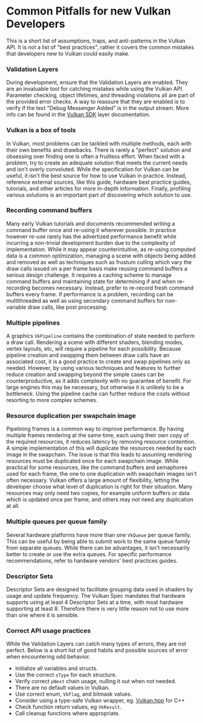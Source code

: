 # Common Pitfalls for new Vulkan Developers

This is a short list of assumptions, traps, and anti-patterns in the Vulkan API. It is not a list of "best practices", rather it covers the common mistakes that developers new to Vulkan could easily make.

### Validation Layers

During development, ensure that the Validation Layers are enabled. They are an invaluable tool for catching mistakes while using the Vulkan API. Parameter checking, object lifetimes, and threading violations all are part of the provided error checks. A way to reassure that they are enabled is to verify if the text "Debug Messenger Added" is in the output stream. More info can be found in the [Vulkan SDK](https://vulkan.lunarg.com/doc/sdk/latest/windows/layer_configuration.html) layer documentation.

### Vulkan is a box of tools

In Vulkan, most problems can be tackled with multiple methods, each with their own benefits and drawbacks. There is rarely a "perfect" solution and obsessing over finding one is often a fruitless effort. When faced with a problem, try to create an adequate solution that meets the current needs and isn't overly convoluted. While the specification for Vulkan can be useful, it isn't the best source for how to use Vulkan in practice. Instead, reference external sources, like this guide, hardware best practice guides, tutorials, and other articles for more in-depth information. Finally, profiling various solutions is an important part of discovering which solution to use.

### Recording command buffers  

Many early Vulkan tutorials and documents recommended writing a command buffer once and re-using it wherever possible. In practice however re-use rarely has the advertized performance benefit while incurring a non-trivial development burden due to the complexity of implementation. While it may appear counterintuitive, as re-using computed data is a common optimization, managing a scene with objects being added and removed as well as techniques such as frustum culling which vary the draw calls issued on a per frame basis make reusing command buffers a serious design challenge. It requires a caching scheme to manage command buffers and maintaining state for determining if and when re-recording becomes necessary. Instead, prefer to re-record fresh command buffers every frame. If performance is a problem, recording can be multithreaded as well as using secondary command buffers for non-variable draw calls, like post processing.

### Multiple pipelines

A graphics `VkPipeline` contains the combination of state needed to perform a draw call. Rendering a scene with different shaders, blending modes, vertex layouts, etc, will require a pipeline for each possibility. Because pipeline creation and swapping them between draw calls have an associated cost, it is a good practice to create and swap pipelines only as needed. However, by using various techniques and features to further reduce creation and swapping beyond the simple cases can be counterproductive, as it adds complexity with no guarantee of benefit. For large engines this may be necessary, but otherwise it is unlikely to be a bottleneck. Using the pipeline cache can further reduce the costs without resorting to more complex schemes.

### Resource duplication per swapchain image

Pipelining frames is a common way to improve performance. By having multiple frames rendering at the same time, each using their own copy of the required resources, it reduces latency by removing resource contention. A simple implementation of this will duplicate the resources needed by each image in the swapchain. The issue is that this leads to assuming rendering resources must be duplicated once for each swapchain image. While practical for some resources, like the command buffers and semaphores used for each frame, the one to one duplication with swapchain images isn't often necessary. Vulkan offers a large amount of flexibility, letting the developer choose what level of duplication is right for their situation. Many resources may only need two copies, for example uniform buffers or data which is updated once per frame, and others may not need any duplication at all.

### Multiple queues per queue family

Several hardware platforms have more than one `VkQueue` per queue family. This can be useful by being able to submit work to the same queue family from separate queues. While there can be advantages, it isn't necessarily better to create or use the extra queues. For specific performance recommendations, refer to hardware vendors' best practices guides.

### Descriptor Sets

Descriptor Sets are designed to facilitate grouping data used in shaders by usage and update frequency. The Vulkan Spec mandates that hardware supports using at least 4 Descriptor Sets at a time, with most hardware supporting at least 8. Therefore there is very little reason not to use more than one where it is sensible.

### Correct API usage practices

While the Validation Layers can catch many types of errors, they are not perfect. Below is a short list of good habits and possible sources of error when encountering odd behavior.

* Initialize all variables and structs.
* Use the correct `sType` for each structure.
* Verify correct `pNext` chain usage, nulling it out when not needed.
* There are no default values in Vulkan.
* Use correct enum, `VkFlag`, and bitmask values. 
* Consider using a type-safe Vulkan wrapper, eg. [Vulkan.hpp](https://github.com/KhronosGroup/Vulkan-Hpp) for C++
* Check function return values, eg `VkResult`.
* Call cleanup functions where appropriate.
